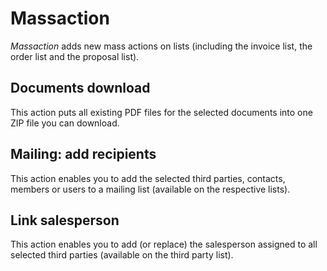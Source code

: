 # Massaction

*Massaction* adds new mass actions on lists (including the invoice list, the
order list and the proposal list).

## Documents download
This action puts all existing PDF files for the selected documents into one ZIP
file you can download.

## Mailing: add recipients
This action enables you to add the selected third parties, contacts, members or
users to a mailing list (available on the respective lists).

## Link salesperson
This action enables you to add (or replace) the salesperson assigned to all
selected third parties (available on the third party list).
